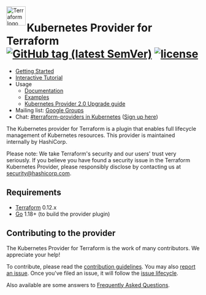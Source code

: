 <a href="https://terraform.io">
    <img src=".github/tf.png" alt="Terraform logo" title="Terraform" align="left" height="50" />
</a>

# Kubernetes Provider for Terraform [![GitHub tag (latest SemVer)](https://img.shields.io/github/v/tag/hashicorp/terraform-provider-kubernetes?label=release)](https://github.com/hashicorp/terraform-provider-kubernetes/releases) [![license](https://img.shields.io/github/license/hashicorp/terraform-provider-kubernetes.svg)]()

- [Getting Started](https://registry.terraform.io/providers/hashicorp/kubernetes/latest/docs/guides/getting-started)
- [Interactive Tutorial](https://learn.hashicorp.com/tutorials/terraform/kubernetes-provider?in=terraform/kubernetes)
- Usage
  - [Documentation](https://registry.terraform.io/providers/hashicorp/kubernetes/latest/docs)
  - [Examples](https://github.com/hashicorp/terraform-provider-kubernetes/tree/main/_examples)
  - [Kubernetes Provider 2.0 Upgrade guide](https://registry.terraform.io/providers/hashicorp/kubernetes/latest/docs/guides/v2-upgrade-guide)
- Mailing list: [Google Groups](http://groups.google.com/group/terraform-tool)
- Chat: [#terraform-providers in Kubernetes](https://kubernetes.slack.com/messages/CJY6ATQH4) ([Sign up here](http://slack.k8s.io/))

The Kubernetes provider for Terraform is a plugin that enables full lifecycle management of Kubernetes resources. This provider is maintained internally by HashiCorp.

Please note: We take Terraform's security and our users' trust very seriously. If you believe you have found a security issue in the Terraform Kubernetes Provider, please responsibly disclose by contacting us at security@hashicorp.com.


## Requirements

-	[Terraform](https://www.terraform.io/downloads.html) 0.12.x
-	[Go](https://golang.org/doc/install) 1.18+ (to build the provider plugin)


## Contributing to the provider

The Kubernetes Provider for Terraform is the work of many contributors. We appreciate your help!

To contribute, please read the [contribution guidelines](_about/CONTRIBUTING.md). You may also [report an issue](https://github.com/hashicorp/terraform-provider-kubernetes/issues/new/choose). Once you've filed an issue, it will follow the [issue lifecycle](_about/ISSUES.md).

Also available are some answers to [Frequently Asked Questions](_about/FAQ.md). 

